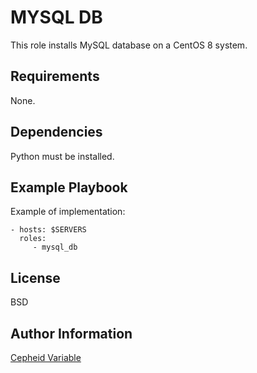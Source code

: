 MYSQL DB
=========

This role installs MySQL database on a CentOS 8 system.


Requirements
------------

None.


Dependencies
------------

Python must be installed.


Example Playbook
----------------

Example of implementation:

    - hosts: $SERVERS
      roles:
         - mysql_db


License
-------

BSD


Author Information
------------------

[Cepheid Variable](https://github.com/CepheidVariable)
